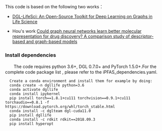 This code is based on the following two works：  
  - [DGL-LifeSci: An Open-Source Toolkit for Deep Learning on Graphs in Life Science](https://pubs.acs.org/doi/10.1021/acsomega.1c04017)
  * Hou's work [Could graph neural networks learn better molecular representation for drug discovery? A comparison study of descriptor-based and graph-based models](https://jcheminf.biomedcentral.com/articles/10.1186/s13321-020-00479-8) 

### Install dependencies　　
　　The code requires python 3.6+, DGL 0.7.0+ and PyTorch 1.5.0+.For the complete code package list , please refer to the iPFAS_dependencies.yaml.  
 
  ```
    Create a conda environment and install them for example by doing: 
    conda create -n dgllife python=3.6  
    conda activate dgllife  
    conda install ipykernel  
    pip install torch==1.8.1+cu111 torchvision==0.9.1+cu111 torchaudio==0.8.1 -f https://download.pytorch.org/whl/torch_stable.html  
    conda install -c dglteam dgl-cuda11.0  
    pip install dgllife  
    conda install -c rdkit rdkit==2018.09.3  
    pip install hyperopt  
 ```


  

